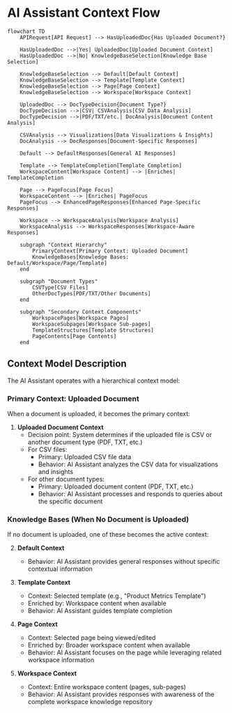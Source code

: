 # AI Assistant Context Flow

```mermaid
flowchart TD
    APIRequest[API Request] --> HasUploadedDoc{Has Uploaded Document?}
    
    HasUploadedDoc -->|Yes| UploadedDoc[Uploaded Document Context]
    HasUploadedDoc -->|No| KnowledgeBaseSelection[Knowledge Base Selection]
    
    KnowledgeBaseSelection --> Default[Default Context]
    KnowledgeBaseSelection --> Template[Template Context]
    KnowledgeBaseSelection --> Page[Page Context]
    KnowledgeBaseSelection --> Workspace[Workspace Context]
    
    UploadedDoc --> DocTypeDecision{Document Type?}
    DocTypeDecision -->|CSV| CSVAnalysis[CSV Data Analysis]
    DocTypeDecision -->|PDF/TXT/etc.| DocAnalysis[Document Content Analysis]
    
    CSVAnalysis --> Visualizations[Data Visualizations & Insights]
    DocAnalysis --> DocResponses[Document-Specific Responses]
    
    Default --> DefaultResponses[General AI Responses]
    
    Template --> TemplateCompletion[Template Completion]
    WorkspaceContent[Workspace Content] --> |Enriches| TemplateCompletion
    
    Page --> PageFocus[Page Focus]
    WorkspaceContent --> |Enriches| PageFocus
    PageFocus --> EnhancedPageResponses[Enhanced Page-Specific Responses]
    
    Workspace --> WorkspaceAnalysis[Workspace Analysis]
    WorkspaceAnalysis --> WorkspaceResponses[Workspace-Aware Responses]
    
    subgraph "Context Hierarchy"
        PrimaryContext[Primary Context: Uploaded Document]
        KnowledgeBases[Knowledge Bases: Default/Workspace/Page/Template]
    end
    
    subgraph "Document Types"
        CSVType[CSV Files]
        OtherDocTypes[PDF/TXT/Other Documents]
    end
    
    subgraph "Secondary Context Components"
        WorkspacePages[Workspace Pages]
        WorkspaceSubpages[Workspace Sub-pages]
        TemplateStructures[Template Structures]
        PageContents[Page Contents]
    end
```

## Context Model Description

The AI Assistant operates with a hierarchical context model:

### Primary Context: Uploaded Document

When a document is uploaded, it becomes the primary context:

1. **Uploaded Document Context**
   - Decision point: System determines if the uploaded file is CSV or another document type (PDF, TXT, etc.)
   - For CSV files:
     - Primary: Uploaded CSV file data
     - Behavior: AI Assistant analyzes the CSV data for visualizations and insights
   - For other document types:
     - Primary: Uploaded document content (PDF, TXT, etc.)
     - Behavior: AI Assistant processes and responds to queries about the specific document

### Knowledge Bases (When No Document is Uploaded)

If no document is uploaded, one of these becomes the active context:

2. **Default Context**
   - Behavior: AI Assistant provides general responses without specific contextual information

3. **Template Context**
   - Context: Selected template (e.g., "Product Metrics Template")
   - Enriched by: Workspace content when available
   - Behavior: AI Assistant guides template completion

4. **Page Context**
   - Context: Selected page being viewed/edited
   - Enriched by: Broader workspace content when available
   - Behavior: AI Assistant focuses on the page while leveraging related workspace information

5. **Workspace Context**
   - Context: Entire workspace content (pages, sub-pages)
   - Behavior: AI Assistant provides responses with awareness of the complete workspace knowledge repository
